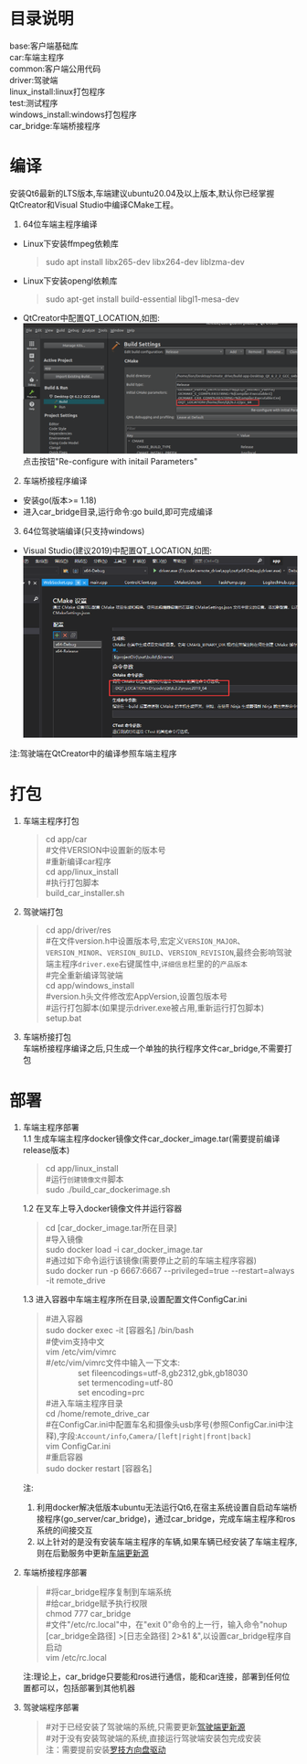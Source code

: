 # 目录说明  
base:客户端基础库  
car:车端主程序  
common:客户端公用代码  
driver:驾驶端  
linux_install:linux打包程序  
test:测试程序  
windows_install:windows打包程序  
car_bridge:车端桥接程序  
# 编译 
安装Qt6最新的LTS版本,车端建议ubuntu20.04及以上版本,默认你已经掌握QtCreator和Visual Studio中编译CMake工程。
1. 64位车端主程序编译
- Linux下安装ffmpeg依赖库
    >sudo apt install libx265-dev libx264-dev liblzma-dev
- Linux下安装opengl依赖库
    >sudo apt-get install build-essential libgl1-mesa-dev
- QtCreator中配置QT_LOCATION,如图:  
![avatar](doc/readme_pic/linux1.png)  
点击按钮"Re-configure with initail Parameters"
2. 车端桥接程序编译    
- 安装go(版本>= 1.18)  
- 进入car_bridge目录,运行命令:go build,即可完成编译  
3. 64位驾驶端编译(只支持windows)  
- Visual Studio(建议2019)中配置QT_LOCATION,如图:  
![avatar](doc/readme_pic/windows1.png)  

注:驾驶端在QtCreator中的编译参照车端主程序  

# 打包  
1. 车端主程序打包
    >cd app/car  
    >\#文件VERSION中设置新的版本号  
    >\#重新编译car程序   
    >cd app/linux_install  
    >\#执行打包脚本  
    >build_car_installer.sh  
1. 驾驶端打包  
    >cd app/driver/res  
    >\#在文件version.h中设置版本号,宏定义`VERSION_MAJOR`、`VERSION_MINOR`、`VERSION_BUILD`、`VERSION_REVISION`,最终会影响驾驶端主程序`driver.exe`右键属性中,`详细信息`栏里的的`产品版本`  
    >\#完全重新编译驾驶端  
    >cd app/windows_install  
    >\#version.h头文件修改宏AppVersion,设置包版本号  
    >\#运行打包脚本(如果提示driver.exe被占用,重新运行打包脚本)  
    >setup.bat  
1. 车端桥接打包  
    车端桥接程序编译之后,只生成一个单独的执行程序文件car_bridge,不需要打包  

# 部署  
1. 车端主程序部署  
    1.1 生成车端主程序docker镜像文件car_docker_image.tar(需要提前编译release版本)    
    >cd app/linux_install  
    >\#运行`创建镜像文件`脚本    
    >sudo ./build_car_dockerimage.sh 

    1.2 在叉车上导入docker镜像文件并运行容器  
    >cd [car_docker_image.tar所在目录]  
    >\#导入镜像  
    >sudo docker load -i car_docker_image.tar  
    >\#通过如下命令运行该镜像(需要停止之前的车端主程序容器)    
    >sudo docker run -p 6667:6667 --privileged=true --restart=always -it remote_drive

    1.3 进入容器中车端主程序所在目录,设置配置文件ConfigCar.ini  
    >\#进入容器  
    >sudo docker exec -it [容器名] /bin/bash  
    >\#使vim支持中文  
    >vim /etc/vim/vimrc      
    >\#/etc/vim/vimrc文件中输入一下文本:    
    >&emsp;&emsp;&emsp;&emsp;set fileencodings=utf-8,gb2312,gbk,gb18030  
    >&emsp;&emsp;&emsp;&emsp;set termencoding=utf-80  
    >&emsp;&emsp;&emsp;&emsp;set encoding=prc   
    >\#进入车端主程序目录  
    >cd /home/remote_drive_car<br />
    >\#在ConfigCar.ini中配置车名和摄像头usb序号(参照ConfigCar.ini中注释),字段:`Account/info`,`Camera/[left|right|front|back]`  
    >vim ConfigCar.ini  
    >\#重启容器  
    >sudo docker restart [容器名]

    注:
    1. 利用docker解决低版本ubuntu无法运行Qt6,在宿主系统设置自启动车端桥接程序(go_server/car_bridge)，通过car_bridge，完成车端主程序和ros系统的间接交互  
    1. 以上针对的是没有安装车端主程序的车辆,如果车辆已经安装了车端主程序,则在后勤服务中更新[车端更新源](../go_server/README.md)  
1. 车端桥接程序部署  
    >\#将car_bridge程序复制到车端系统  
    >\#给car_bridge赋予执行权限  
    >chmod 777 car_bridge    
    >\#文件"/etc/rc.local"中，在"exit 0"命令的上一行，输入命令"nohup [car_bridge全路径] >[日志全路径] 2>&1 &",以设置car_bridge程序自启动   
    >vim /etc/rc.local  

    注:理论上，car_bridge只要能和ros进行通信，能和car连接，部署到任何位置都可以，包括部署到其他机器  
1. 驾驶端程序部署  
    >\#对于已经安装了驾驶端的系统,只需要更新[驾驶端更新源](../go_server/README.md)  
    >\#对于没有安装驾驶端的系统,直接运行驾驶端安装包完成安装  
    注：需要提前安装[罗技方向盘驱动](https://download01.logi.com/web/ftp/pub/techsupport/gaming/lghub_installer.exe)